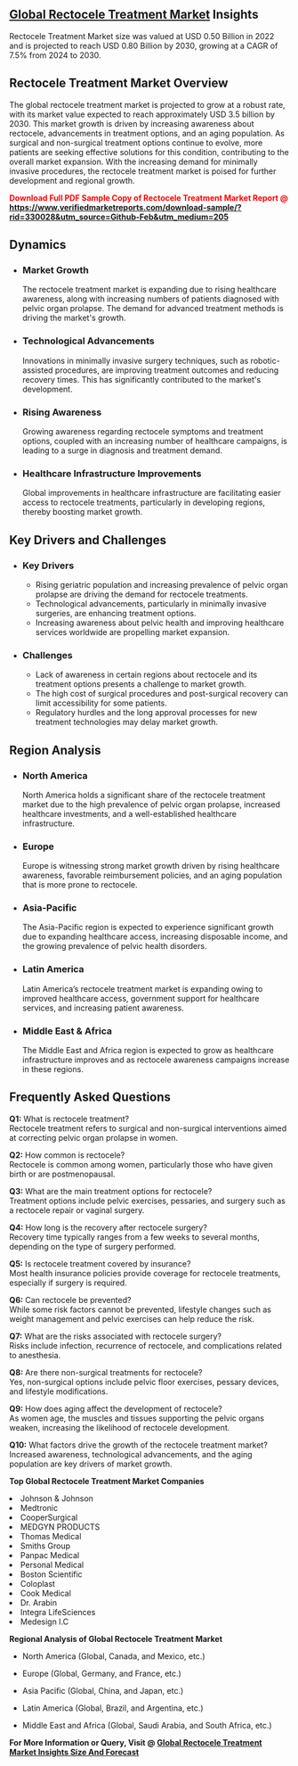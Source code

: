 <h2><a href="https://www.verifiedmarketreports.com/download-sample/?rid=330028&amp;utm_source=Github&amp;utm_medium=205" target="_blank">Global Rectocele Treatment Market</a> Insights</h2><p>Rectocele Treatment Market size was valued at USD 0.50 Billion in 2022 and is projected to reach USD 0.80 Billion by 2030, growing at a CAGR of 7.5% from 2024 to 2030.</p><p> <h2>Rectocele Treatment Market Overview</h2> <p>The global rectocele treatment market is projected to grow at a robust rate, with its market value expected to reach approximately USD 3.5 billion by 2030. This market growth is driven by increasing awareness about rectocele, advancements in treatment options, and an aging population. As surgical and non-surgical treatment options continue to evolve, more patients are seeking effective solutions for this condition, contributing to the overall market expansion. With the increasing demand for minimally invasive procedures, the rectocele treatment market is poised for further development and regional growth.</p> <p><strong><p><span class=""><span style="color: #ff0000;"><strong>Download Full PDF Sample Copy of Rectocele Treatment Market Report</strong> @ </span><a href="https://www.verifiedmarketreports.com/download-sample/?rid=330028&amp;utm_source=Github-Feb&amp;utm_medium=205" target="_blank">https://www.verifiedmarketreports.com/download-sample/?rid=330028&amp;utm_source=Github-Feb&amp;utm_medium=205</a></span></p></strong></p> <h2>Dynamics</h2> <ul> <li><h3>Market Growth</h3> The rectocele treatment market is expanding due to rising healthcare awareness, along with increasing numbers of patients diagnosed with pelvic organ prolapse. The demand for advanced treatment methods is driving the market's growth.</li> <li><h3>Technological Advancements</h3> Innovations in minimally invasive surgery techniques, such as robotic-assisted procedures, are improving treatment outcomes and reducing recovery times. This has significantly contributed to the market's development.</li> <li><h3>Rising Awareness</h3> Growing awareness regarding rectocele symptoms and treatment options, coupled with an increasing number of healthcare campaigns, is leading to a surge in diagnosis and treatment demand.</li> <li><h3>Healthcare Infrastructure Improvements</h3> Global improvements in healthcare infrastructure are facilitating easier access to rectocele treatments, particularly in developing regions, thereby boosting market growth.</li> </ul> <h2>Key Drivers and Challenges</h2> <ul> <li><h3>Key Drivers</h3> <ul> <li>Rising geriatric population and increasing prevalence of pelvic organ prolapse are driving the demand for rectocele treatments.</li> <li>Technological advancements, particularly in minimally invasive surgeries, are enhancing treatment options.</li> <li>Increasing awareness about pelvic health and improving healthcare services worldwide are propelling market expansion.</li> </ul> </li> <li><h3>Challenges</h3> <ul> <li>Lack of awareness in certain regions about rectocele and its treatment options presents a challenge to market growth.</li> <li>The high cost of surgical procedures and post-surgical recovery can limit accessibility for some patients.</li> <li>Regulatory hurdles and the long approval processes for new treatment technologies may delay market growth.</li> </ul> </li> </ul> <h2>Region Analysis</h2> <ul> <li><h3>North America</h3> North America holds a significant share of the rectocele treatment market due to the high prevalence of pelvic organ prolapse, increased healthcare investments, and a well-established healthcare infrastructure.</li> <li><h3>Europe</h3> Europe is witnessing strong market growth driven by rising healthcare awareness, favorable reimbursement policies, and an aging population that is more prone to rectocele.</li> <li><h3>Asia-Pacific</h3> The Asia-Pacific region is expected to experience significant growth due to expanding healthcare access, increasing disposable income, and the growing prevalence of pelvic health disorders.</li> <li><h3>Latin America</h3> Latin America’s rectocele treatment market is expanding owing to improved healthcare access, government support for healthcare services, and increasing patient awareness.</li> <li><h3>Middle East & Africa</h3> The Middle East and Africa region is expected to grow as healthcare infrastructure improves and as rectocele awareness campaigns increase in these regions.</li> </ul> <h2>Frequently Asked Questions</h2> <p><strong>Q1:</strong> What is rectocele treatment? <br> Rectocele treatment refers to surgical and non-surgical interventions aimed at correcting pelvic organ prolapse in women.</p> <p><strong>Q2:</strong> How common is rectocele? <br> Rectocele is common among women, particularly those who have given birth or are postmenopausal.</p> <p><strong>Q3:</strong> What are the main treatment options for rectocele? <br> Treatment options include pelvic exercises, pessaries, and surgery such as a rectocele repair or vaginal surgery.</p> <p><strong>Q4:</strong> How long is the recovery after rectocele surgery? <br> Recovery time typically ranges from a few weeks to several months, depending on the type of surgery performed.</p> <p><strong>Q5:</strong> Is rectocele treatment covered by insurance? <br> Most health insurance policies provide coverage for rectocele treatments, especially if surgery is required.</p> <p><strong>Q6:</strong> Can rectocele be prevented? <br> While some risk factors cannot be prevented, lifestyle changes such as weight management and pelvic exercises can help reduce the risk.</p> <p><strong>Q7:</strong> What are the risks associated with rectocele surgery? <br> Risks include infection, recurrence of rectocele, and complications related to anesthesia.</p> <p><strong>Q8:</strong> Are there non-surgical treatments for rectocele? <br> Yes, non-surgical options include pelvic floor exercises, pessary devices, and lifestyle modifications.</p> <p><strong>Q9:</strong> How does aging affect the development of rectocele? <br> As women age, the muscles and tissues supporting the pelvic organs weaken, increasing the likelihood of rectocele development.</p> <p><strong>Q10:</strong> What factors drive the growth of the rectocele treatment market? <br> Increased awareness, technological advancements, and the aging population are key drivers of market growth.</p> </p><p><strong>Top Global Rectocele Treatment Market Companies</strong></p><div data-test-id=""><p><li>Johnson & Johnson</li><li> Medtronic</li><li> CooperSurgical</li><li> MEDGYN PRODUCTS</li><li> Thomas Medical</li><li> Smiths Group</li><li> Panpac Medical</li><li> Personal Medical</li><li> Boston Scientific</li><li> Coloplast</li><li> Cook Medical</li><li> Dr. Arabin</li><li> Integra LifeSciences</li><li> Medesign I.C</li></p><div><strong>Regional Analysis of&nbsp;Global Rectocele Treatment Market</strong></div><ul><li dir="ltr"><p dir="ltr">North America&nbsp;(Global, Canada, and Mexico, etc.)</p></li><li dir="ltr"><p dir="ltr">Europe (Global, Germany, and France, etc.)</p></li><li dir="ltr"><p dir="ltr">Asia Pacific&nbsp;(Global, China, and Japan, etc.)</p></li><li dir="ltr"><p dir="ltr">Latin America&nbsp;(Global, Brazil, and Argentina, etc.)</p></li><li dir="ltr">Middle East and Africa&nbsp;(Global, Saudi Arabia, and South Africa, etc.)</li></ul><p><strong>For More Information or Query, Visit @&nbsp;</strong><strong><a href="https://www.verifiedmarketreports.com/product/rectocele-treatment-market/?utm_source=Github&amp;utm_medium=205" target="_blank">Global Rectocele Treatment Market Insights Size And Forecast</a></strong></p></div>
